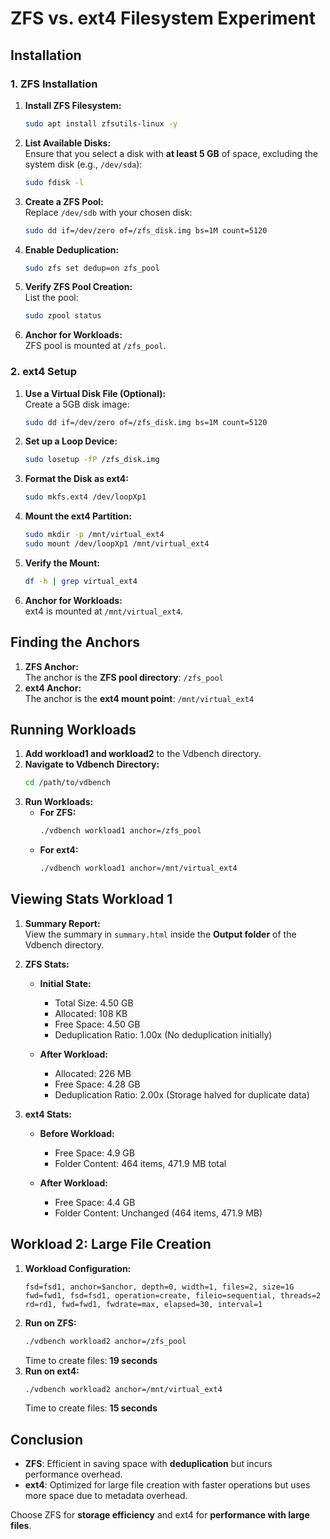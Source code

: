 
# ZFS vs. ext4 Filesystem Experiment

## Installation

### 1. ZFS Installation  
1. **Install ZFS Filesystem:**  
   ```bash
   sudo apt install zfsutils-linux -y
   ```
2. **List Available Disks:**  
   Ensure that you select a disk with **at least 5 GB** of space, excluding the system disk (e.g., `/dev/sda`):  
   ```bash
   sudo fdisk -l
   ```
3. **Create a ZFS Pool:**  
   Replace `/dev/sdb` with your chosen disk:
   ```bash
   sudo dd if=/dev/zero of=/zfs_disk.img bs=1M count=5120
   ```
4. **Enable Deduplication:**  
   ```bash
   sudo zfs set dedup=on zfs_pool
   ```
5. **Verify ZFS Pool Creation:**  
   List the pool:
   ```bash
   sudo zpool status
   ```
6. **Anchor for Workloads:**  
   ZFS pool is mounted at `/zfs_pool`.

### 2. ext4 Setup  
1. **Use a Virtual Disk File (Optional):**  
   Create a 5GB disk image:
   ```bash
   sudo dd if=/dev/zero of=/zfs_disk.img bs=1M count=5120
   ```
2. **Set up a Loop Device:**  
   ```bash
   sudo losetup -fP /zfs_disk.img
   ```
3. **Format the Disk as ext4:**  
   ```bash
   sudo mkfs.ext4 /dev/loopXp1
   ```
4. **Mount the ext4 Partition:**  
   ```bash
   sudo mkdir -p /mnt/virtual_ext4
   sudo mount /dev/loopXp1 /mnt/virtual_ext4
   ```
5. **Verify the Mount:**  
   ```bash
   df -h | grep virtual_ext4
   ```
6. **Anchor for Workloads:**  
   ext4 is mounted at `/mnt/virtual_ext4`.

## Finding the Anchors  
1. **ZFS Anchor:**  
   The anchor is the **ZFS pool directory**: `/zfs_pool`
2. **ext4 Anchor:**  
   The anchor is the **ext4 mount point**: `/mnt/virtual_ext4`

## Running Workloads  
1. **Add workload1 and workload2** to the Vdbench directory.  
2. **Navigate to Vdbench Directory:**
   ```bash
   cd /path/to/vdbench
   ```
3. **Run Workloads:**
   - **For ZFS:**  
     ```bash
     ./vdbench workload1 anchor=/zfs_pool
     ```
   - **For ext4:**  
     ```bash
     ./vdbench workload1 anchor=/mnt/virtual_ext4
     ```

## Viewing Stats Workload 1  
1. **Summary Report:**  
   View the summary in `summary.html` inside the **Output folder** of the Vdbench directory.

2. **ZFS Stats:**
   - **Initial State:**  
     - Total Size: 4.50 GB  
     - Allocated: 108 KB  
     - Free Space: 4.50 GB  
     - Deduplication Ratio: 1.00x (No deduplication initially)  

   - **After Workload:**  
     - Allocated: 226 MB  
     - Free Space: 4.28 GB  
     - Deduplication Ratio: 2.00x (Storage halved for duplicate data)  


3. **ext4 Stats:**
   - **Before Workload:**  
     - Free Space: 4.9 GB  
     - Folder Content: 464 items, 471.9 MB total  

   - **After Workload:**  
     - Free Space: 4.4 GB  
     - Folder Content: Unchanged (464 items, 471.9 MB)  

## Workload 2: Large File Creation  
1. **Workload Configuration:**
   ```
   fsd=fsd1, anchor=$anchor, depth=0, width=1, files=2, size=1G
   fwd=fwd1, fsd=fsd1, operation=create, fileio=sequential, threads=2
   rd=rd1, fwd=fwd1, fwdrate=max, elapsed=30, interval=1
   ```
2. **Run on ZFS:**  
   ```bash
   ./vdbench workload2 anchor=/zfs_pool
   ```
   Time to create files: **19 seconds**
3. **Run on ext4:**  
   ```bash
   ./vdbench workload2 anchor=/mnt/virtual_ext4
   ```
   Time to create files: **15 seconds**

## Conclusion  
- **ZFS**: Efficient in saving space with **deduplication** but incurs performance overhead.  
- **ext4**: Optimized for large file creation with faster operations but uses more space due to metadata overhead.  

Choose ZFS for **storage efficiency** and ext4 for **performance with large files**.
